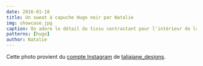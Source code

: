 ```yaml
---
date: 2016-01-18
title: Un sweat à capuche Hugo noir par Natalie
img: showcase.jpg
caption: On adore le détail du tissu contrastant pour l'intérieur de la capuche
patterns: [hugo]
author: Natalie
---
```


Cette photo provient du [compte Instagram](https://www.instagram.com/p/BAqm70Lqg9o/) de [taliajane_designs](https://www.instagram.com/taliajane_designs/).
